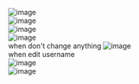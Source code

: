![image](https://github.com/user-attachments/assets/696ff26d-4ea1-4838-a141-2c1aa32ba0ee)  
![image](https://github.com/user-attachments/assets/0bc8a84b-a54b-4ce9-a859-f0ed6fca5f1c)  
![image](https://github.com/user-attachments/assets/0436f4bd-c459-48ac-a769-90f3af3d8787)  
![image](https://github.com/user-attachments/assets/d707abb6-7244-4e00-a377-e40ea75c9e88)  
when don't change anything
![image](https://github.com/user-attachments/assets/9ff08760-8120-40b9-b2d5-f65da1266980)  
when edit username  
![image](https://github.com/user-attachments/assets/7967351d-302f-4ae0-ab6a-1ba846b3246d)  
![image](https://github.com/user-attachments/assets/b8a30e75-de66-4459-9ec9-b2a9cae79374)






